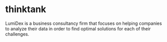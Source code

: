 # thinktank
LumiDex is a business consultancy firm that focuses on helping companies to analyze their data in order to find optimal solutions for each of their challenges.
